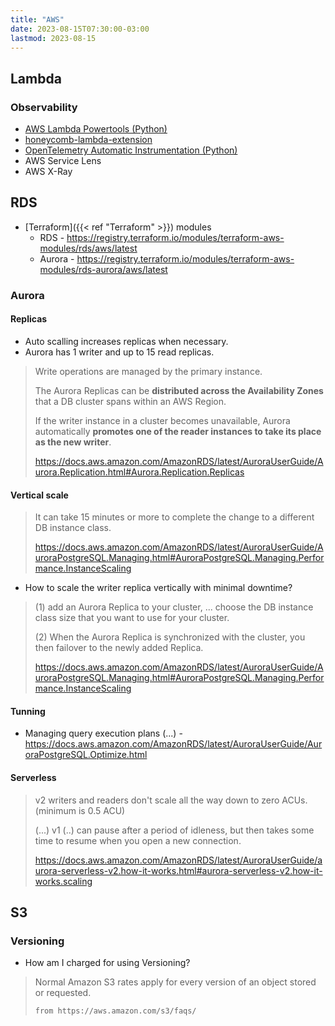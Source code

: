 ```yaml
---
title: "AWS"
date: 2023-08-15T07:30:00-03:00
lastmod: 2023-08-15
---
```

## Lambda

### Observability

- [AWS Lambda Powertools (Python)](https://github.com/awslabs/aws-lambda-powertools-python)
- [honeycomb-lambda-extension](https://github.com/honeycombio/honeycomb-lambda-extension)
- [OpenTelemetry Automatic Instrumentation (Python)](https://opentelemetry.io/docs/instrumentation/python/automatic/)
- AWS Service Lens
- AWS X-Ray


## RDS
- [Terraform]({{< ref "Terraform" >}}) modules
	- RDS - https://registry.terraform.io/modules/terraform-aws-modules/rds/aws/latest
	- Aurora - https://registry.terraform.io/modules/terraform-aws-modules/rds-aurora/aws/latest

### Aurora
#### Replicas
- Auto scalling increases replicas when necessary. 
- Aurora has 1 writer and up to 15 read replicas.
> Write operations are managed by the primary instance.
> 
> The Aurora Replicas can be **distributed across the Availability Zones** that a DB cluster spans within an AWS Region.
> 
> If the writer instance in a cluster becomes unavailable, Aurora automatically **promotes one of the reader instances to take its place as the new writer**.
> 
> https://docs.aws.amazon.com/AmazonRDS/latest/AuroraUserGuide/Aurora.Replication.html#Aurora.Replication.Replicas

#### Vertical scale
> It can take 15 minutes or more to complete the change to a different DB instance class.
> 
> https://docs.aws.amazon.com/AmazonRDS/latest/AuroraUserGuide/AuroraPostgreSQL.Managing.html#AuroraPostgreSQL.Managing.Performance.InstanceScaling

- How to scale the writer replica vertically with minimal downtime? 
> (1) add an Aurora Replica to your cluster, ... choose the DB instance class size that you want to use for your cluster.
> 
> (2) When the Aurora Replica is synchronized with the cluster, you then failover to the newly added Replica. 
> 
> https://docs.aws.amazon.com/AmazonRDS/latest/AuroraUserGuide/AuroraPostgreSQL.Managing.html#AuroraPostgreSQL.Managing.Performance.InstanceScaling

#### Tunning
- Managing query execution plans (...) - https://docs.aws.amazon.com/AmazonRDS/latest/AuroraUserGuide/AuroraPostgreSQL.Optimize.html

#### Serverless
> v2 writers and readers don't scale all the way down to zero ACUs. (minimum is 0.5 ACU)
> 
> (...) v1 (..) can pause after a period of idleness, but then takes some time to resume when you open a new connection. 
> 
> https://docs.aws.amazon.com/AmazonRDS/latest/AuroraUserGuide/aurora-serverless-v2.how-it-works.html#aurora-serverless-v2.how-it-works.scaling 


## S3
### Versioning
- How am I charged for using Versioning?
> 	Normal Amazon S3 rates apply for every version of an object stored or requested.
> 	
>     from https://aws.amazon.com/s3/faqs/